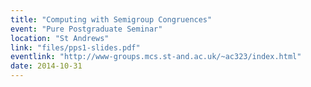 ```yaml
---
title: "Computing with Semigroup Congruences"
event: "Pure Postgraduate Seminar"
location: "St Andrews"
link: "files/pps1-slides.pdf"
eventlink: "http://www-groups.mcs.st-and.ac.uk/~ac323/index.html"
date: 2014-10-31
---
```

